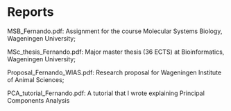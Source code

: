 # Reports
MSB_Fernando.pdf: Assignment for the course Molecular Systems Biology, Wageningen University;

MSc_thesis_Fernando.pdf: Major master thesis (36 ECTS) at Bioinformatics, Wageningen University;

Proposal_Fernando_WIAS.pdf: Research proposal for Wageningen Institute of Animal Sciences;

PCA_tutorial_Fernando.pdf: A tutorial that I wrote explaining Principal Components Analysis
